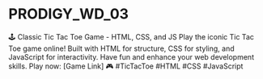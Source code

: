 # PRODIGY_WD_03
 🕹️ Classic Tic Tac Toe Game - HTML, CSS, and JS  Play the iconic Tic Tac Toe game online! Built with HTML for structure, CSS for styling, and JavaScript for interactivity. Have fun and enhance your web development skills. Play now: [Game Link] 🎮 #TicTacToe #HTML #CSS #JavaScript
